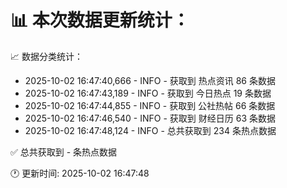 📊 本次数据更新统计：
==========================

📈 数据分类统计：
- 2025-10-02 16:47:40,666 - INFO - 获取到 热点资讯 86 条数据
- 2025-10-02 16:47:43,189 - INFO - 获取到 今日热点 19 条数据
- 2025-10-02 16:47:44,855 - INFO - 获取到 公社热帖 66 条数据
- 2025-10-02 16:47:46,540 - INFO - 获取到 财经日历 63 条数据
- 2025-10-02 16:47:48,124 - INFO - 总共获取到 234 条热点数据

✅ 总共获取到 - 条热点数据

🕐 更新时间: 2025-10-02 16:47:48
